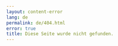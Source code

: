 ```yaml
---
layout: content-error
lang: de
permalink: de/404.html
error: true
title: Diese Seite wurde nicht gefunden.
---
```


